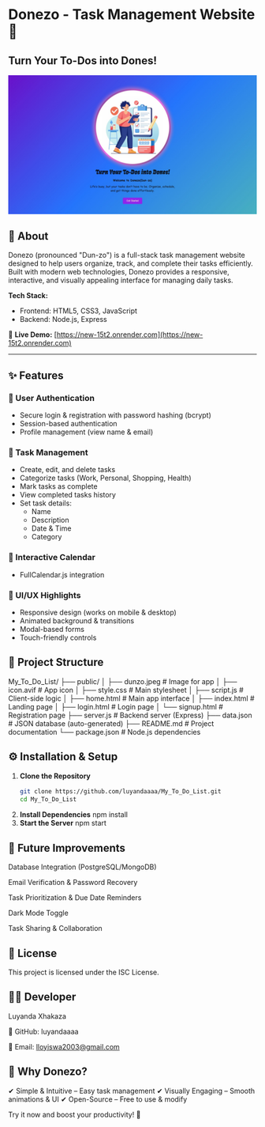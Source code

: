 # Donezo - Task Management Website 🚀  
## Turn Your To-Dos into Dones!

![ToDoList Preview](https://raw.githubusercontent.com/luyandaaaa/My_To_Do_List/main/public/dunzo.jpeg)

## 📌 About  
Donezo (pronounced "Dun-zo") is a full-stack task management website designed to help users organize, track, and complete their tasks efficiently. Built with modern web technologies, Donezo provides a responsive, interactive, and visually appealing interface for managing daily tasks.

**Tech Stack:**     
- Frontend: HTML5, CSS3, JavaScript    
- Backend: Node.js, Express  

🔹 **Live Demo:** [https://new-15t2.onrender.com](https://new-15t2.onrender.com)

---

## ✨ Features  

### 🔐 User Authentication  
- Secure login & registration with password hashing (bcrypt)  
- Session-based authentication  
- Profile management (view name & email)  

### 📝 Task Management  
- Create, edit, and delete tasks  
- Categorize tasks (Work, Personal, Shopping, Health)  
- Mark tasks as complete  
- View completed tasks history  
- Set task details:  
  - Name  
  - Description  
  - Date & Time  
  - Category  

### 📅 Interactive Calendar  
- FullCalendar.js integration  

### 🎨 UI/UX Highlights  
- Responsive design (works on mobile & desktop)  
- Animated background & transitions  
- Modal-based forms  
- Touch-friendly controls  


## 📂 Project Structure

My_To_Do_List/
├── public/
│ ├── dunzo.jpeg # Image for app
│ ├── icon.avif # App icon
│ ├── style.css # Main stylesheet
│ ├── script.js # Client-side logic
│ ├── home.html # Main app interface
│ ├── index.html # Landing page
│ ├── login.html # Login page
│ └── signup.html # Registration page
├── server.js # Backend server (Express)
├── data.json # JSON database (auto-generated)
├── README.md # Project documentation
└── package.json # Node.js dependencies


## ⚙️ Installation & Setup  

1. **Clone the Repository**  
   ```bash
   git clone https://github.com/luyandaaaa/My_To_Do_List.git
   cd My_To_Do_List
2. **Install Dependencies**
   npm install
3. **Start the Server**
   npm start
   
## 🚀 Future Improvements
Database Integration (PostgreSQL/MongoDB)

Email Verification & Password Recovery

Task Prioritization & Due Date Reminders

Dark Mode Toggle

Task Sharing & Collaboration

## 📜 License
This project is licensed under the ISC License.

## 👨‍💻 Developer
Luyanda Xhakaza

🔗 GitHub: luyandaaaa

📧 Email: lloyiswa2003@gmail.com

## 🌟 Why Donezo?
✔ Simple & Intuitive – Easy task management
✔ Visually Engaging – Smooth animations & UI
✔ Open-Source – Free to use & modify

Try it now and boost your productivity! 🚀

